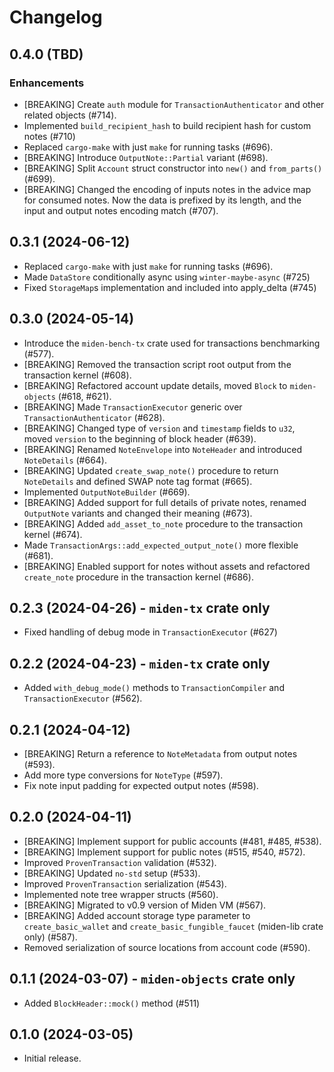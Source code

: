 # Changelog

## 0.4.0 (TBD)

### Enhancements

* [BREAKING] Create `auth` module for `TransactionAuthenticator` and other related objects (#714).
* Implemented `build_recipient_hash` to build recipient hash for custom notes (#710)
* Replaced `cargo-make` with just `make` for running tasks (#696).
* [BREAKING] Introduce `OutputNote::Partial` variant (#698).
* [BREAKING] Split `Account` struct constructor into `new()` and `from_parts()` (#699).
* [BREAKING] Changed the encoding of inputs notes in the advice map for consumed notes. Now the data
  is prefixed by its length, and the input and output notes encoding match (#707).

## 0.3.1 (2024-06-12)
* Replaced `cargo-make` with just `make` for running tasks (#696).
* Made `DataStore` conditionally async using `winter-maybe-async` (#725)
* Fixed `StorageMap`s implementation and included into apply_delta (#745)

## 0.3.0 (2024-05-14)

* Introduce the `miden-bench-tx` crate used for transactions benchmarking (#577).
* [BREAKING] Removed the transaction script root output from the transaction kernel (#608).
* [BREAKING] Refactored account update details, moved `Block` to `miden-objects` (#618, #621).
* [BREAKING] Made `TransactionExecutor` generic over `TransactionAuthenticator` (#628).
* [BREAKING] Changed type of `version` and `timestamp` fields to `u32`, moved `version` to the beginning of block header (#639).
* [BREAKING] Renamed `NoteEnvelope` into `NoteHeader` and introduced `NoteDetails` (#664).
* [BREAKING] Updated `create_swap_note()` procedure to return `NoteDetails` and defined SWAP note tag format (#665).
* Implemented `OutputNoteBuilder` (#669).
* [BREAKING] Added support for full details of private notes, renamed `OutputNote` variants and changed their meaning (#673).
* [BREAKING] Added `add_asset_to_note` procedure to the transaction kernel (#674).
* Made `TransactionArgs::add_expected_output_note()` more flexible (#681).
* [BREAKING] Enabled support for notes without assets and refactored `create_note` procedure in the transaction kernel (#686).

## 0.2.3 (2024-04-26) - `miden-tx` crate only

* Fixed handling of debug mode in `TransactionExecutor` (#627)

## 0.2.2 (2024-04-23) - `miden-tx` crate only

* Added `with_debug_mode()` methods to `TransactionCompiler` and `TransactionExecutor` (#562).

## 0.2.1 (2024-04-12)

* [BREAKING] Return a reference to `NoteMetadata` from output notes (#593).
* Add more type conversions for `NoteType` (#597).
* Fix note input padding for expected output notes (#598).

## 0.2.0 (2024-04-11)

* [BREAKING] Implement support for public accounts (#481, #485, #538).
* [BREAKING] Implement support for public notes (#515, #540, #572).
* Improved `ProvenTransaction` validation (#532).
* [BREAKING] Updated `no-std` setup (#533).
* Improved `ProvenTransaction` serialization (#543).
* Implemented note tree wrapper structs (#560).
* [BREAKING] Migrated to v0.9 version of Miden VM (#567).
* [BREAKING] Added account storage type parameter to `create_basic_wallet` and `create_basic_fungible_faucet` (miden-lib
  crate only) (#587).
* Removed serialization of source locations from account code (#590).

## 0.1.1 (2024-03-07) - `miden-objects` crate only

* Added `BlockHeader::mock()` method (#511)

## 0.1.0 (2024-03-05)

* Initial release.

